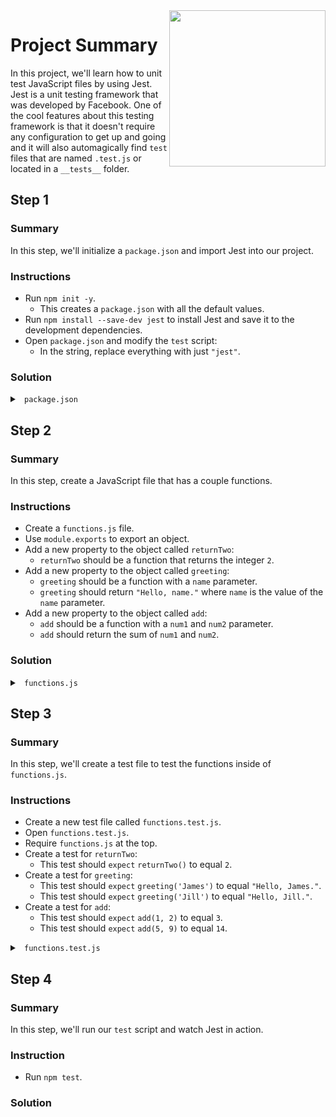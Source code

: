 <img src="https://devmounta.in/img/logowhiteblue.png" width="250" align="right">

# Project Summary

In this project, we'll learn how to unit test JavaScript files by using Jest. Jest is a unit testing framework that was developed by Facebook. One of the cool features about this testing framework is that it doesn't require any configuration to get up and going and it will also automagically find `test` files that are named `.test.js` or located in a `__tests__` folder.

## Step 1

### Summary

In this step, we'll initialize a `package.json` and import Jest into our project.

### Instructions

* Run `npm init -y`.
  * This creates a `package.json` with all the default values.
* Run `npm install --save-dev jest` to install Jest and save it to the development dependencies. 
* Open `package.json` and modify the `test` script:
  * In the string, replace everything with just `"jest"`.

### Solution

<details>

<summary> <code> package.json </code> </summary>

```js
{
  "name": "unit-testing-mini",
  "version": "1.0.0",
  "description": "<img src=\"https://devmounta.in/img/logowhiteblue.png\" width=\"250\" align=\"right\">",
  "main": "functions.js",
  "scripts": {
    "test": "jest"
  },
  "repository": {
    "type": "git",
    "url": "git+https://github.com/DevMountain/unit-testing-mini.git"
  },
  "keywords": [],
  "author": "",
  "license": "ISC",
  "bugs": {
    "url": "https://github.com/DevMountain/unit-testing-mini/issues"
  },
  "homepage": "https://github.com/DevMountain/unit-testing-mini#readme",
  "devDependencies": {
    "jest": "^21.1.0"
  }
}
```

</details>

## Step 2

### Summary

In this step, create a JavaScript file that has a couple functions.

### Instructions

* Create a `functions.js` file.
* Use `module.exports` to export an object.
* Add a new property to the object called `returnTwo`:
  * `returnTwo` should be a function that returns the integer `2`.
* Add a new property to the object called `greeting`:
  * `greeting` should be a function with a `name` parameter.
  * `greeting` should return `"Hello, name."` where `name` is the value of the `name` parameter.
* Add a new property to the object called `add`:
  * `add` should be a function with a `num1` and `num2` parameter.
  * `add` should return the sum of `num1` and `num2`.

### Solution

<details>

<summary> <code> functions.js </code> </summary>

```js
module.exports = {
  returnTwo: function() {
    return 2;
  },
  
  greeting: function( name ) {
    return `Hello, ${ name }.`;
  },

  add: function( num1, num2 ) {
    return num1 + num2;
  }
};
```

</details>

## Step 3

### Summary

In this step, we'll create a test file to test the functions inside of `functions.js`.

### Instructions

* Create a new test file called `functions.test.js`.
* Open `functions.test.js`.
* Require `functions.js` at the top.
* Create a test for `returnTwo`:
  * This test should `expect` `returnTwo()` to equal `2`.
* Create a test for `greeting`:
  * This test should `expect` `greeting('James')` to equal `"Hello, James."`.
  * This test should `expect` `greeting('Jill')` to equal `"Hello, Jill."`.
* Create a test for `add`:
  * This test should `expect` `add(1, 2)` to equal `3`.
  * This test should `expect` `add(5, 9)` to equal `14`.

<details>

<summary> <code> functions.test.js </code> </summary>

```js
const functions = require('./functions');

test("returnTwo() should return 2.", () => {
  expect( functions.returnTwo() ).toEqual( 2 );
});

test("greeting() should return a dynamic greeting based on name.", () => {
  expect( functions.greeting('James') ).toEqual('Hello, James.');
  expect( functions.greeting('Jill') ).toEqual('Hello, Jill.');
});

test("add() should return a dynamic sum based on two number parameters.", () => {
  expect( functions.add( 1, 2 ) ).toEqual( 3 );
  expect( functions.add( 5, 9 ) ).toEqual( 14 );
});
```

</details>

## Step 4

### Summary

In this step, we'll run our `test` script and watch Jest in action.

### Instruction

* Run `npm test`.

### Solution
